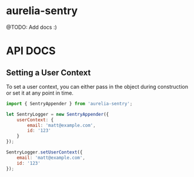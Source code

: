 # aurelia-sentry

@TODO: Add docs :)

# API DOCS

## Setting a User Context

To set a user context, you can either pass in the object during construction or set it at any point in time.

```javascript
import { SentryAppender } from 'aurelia-sentry';

let SentryLogger = new SentryAppender({
    userContext: {
        email: 'matt@example.com',
        id: '123'
    }
});

```

```javascript
SentryLogger.setUserContext({
    email: 'matt@example.com',
    id: '123'
});
```